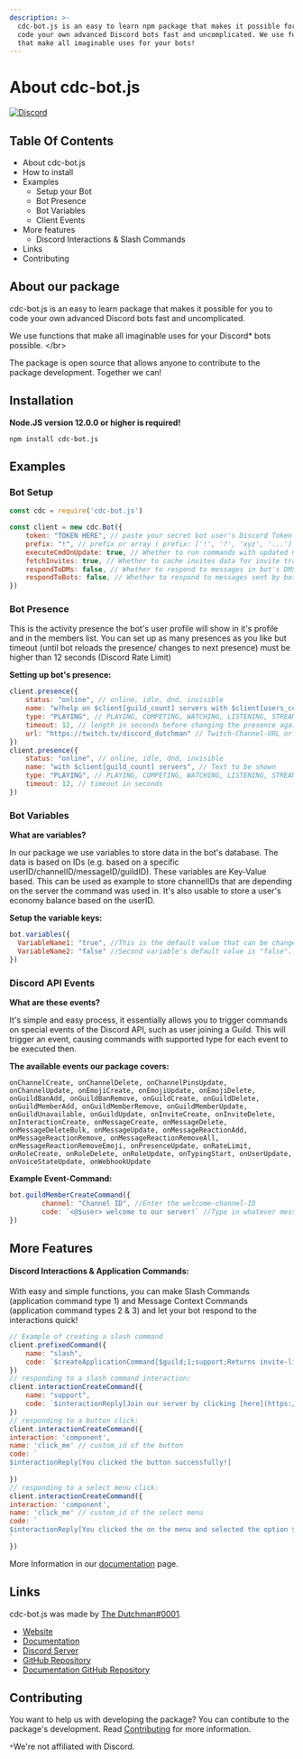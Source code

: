 ```yaml
---
description: >-
  cdc-bot.js is an easy to learn npm package that makes it possible for you to
  code your own advanced Discord bots fast and uncomplicated. We use functions
  that make all imaginable uses for your bots!
---
```


# About cdc-bot.js

[![Discord](https://img.shields.io/discord/845696357406998588?color=blue&label=Discord&logo=discord&logoColor=white)](https://discord.gg/djcSRFPPaN)

## Table Of Contents

* About cdc-bot.js
* How to install
* Examples
  * Setup your Bot
  * Bot Presence
  * Bot Variables
  * Client Events
* More features 
  * Discord Interactions & Slash Commands
* Links
* Contributing

## About our package

cdc-bot.js is an easy to learn package that makes it possible for you to code your own advanced Discord bots fast and uncomplicated.

We use functions that make all imaginable uses for your Discord\* bots possible. &lt;/br&gt;

The package is open source that allows anyone to contribute to the package development. Together we can! 

## Installation

**Node.JS version 12.0.0 or higher is required!**

```text
npm install cdc-bot.js
```

## Examples

### Bot Setup

```javascript
const cdc = require('cdc-bot.js')

const client = new cdc.Bot({
    token: "TOKEN HERE", // paste your secret bot user's Discord Token
    prefix: "!", // prefix or array ( prefix: ['!', '?', 'xyz', '...'] ) of prefixes, optional, default is "!"
    executeCmdOnUpdate: true, // Whether to run commands with updated messages if they're a command trigger, optional, default false
    fetchInvites: true, // Whether to cache invites data for invite tracking system or not
    respondToDMs: false, // Whether to respond to messages in bot's DMS or not, optional, default true
    respondToBots: false, // Whether to respond to messages sent by bots or not, optional, default true
})
```

### Bot Presence

This is the activity presence the bot's user profile will show in it's profile and in the members list. You can set up as many presences as you like but timeout \(until bot reloads the presence/ changes to next presence\) must be higher than 12 seconds \(Discord Rate Limit\)

**Setting up bot's presence:**

```javascript
client.presence({
    status: "online", // online, idle, dnd, invisible
    name: "w?help on $client[guild_count] servers with $client[users_count] users", // Text to be shown
    type: "PLAYING", // PLAYING, COMPETING, WATCHING, LISTENING, STREAMING
    timeout: 12, // length in seconds before changing the presence again (must be 12 or higher)
    url: "https://twitch.tv/discord_dutchman" // Twitch-Channel-URL or YouTube-Video-URL if type is STREAMING
})
client.presence({
    status: "online", // online, idle, dnd, invisible
    name: "with $client[guild_count] servers", // Text to be shown
    type: "PLAYING", // PLAYING, COMPETING, WATCHING, LISTENING, STREAMING
    timeout: 12, // timeout in seconds
})
```

### Bot Variables

**What are variables?**

In our package we use variables to store data in the bot's database. The data is based on IDs \(e.g. based on a specific userID/channelID/messageID/guildID\). These variables are Key-Value based. This can be used as example to store channelIDs that are depending on the server the command was used in. It's also usable to store a user's economy balance based on the userID.

**Setup the variable keys:**

```javascript
bot.variables({
  VariableName1: "true", //This is the default value that can be changed via functions for each user/channel/server/message differently.
  VariableName2: "false" //Second variable's default value is "false".
})
```

### Discord API Events

**What are these events?**

It's simple and easy process, it essentially allows you to trigger commands on special events of the Discord API, such as user joining a Guild. This will trigger an event, causing commands with supported type for each event to be executed then.

**The available events our package covers:**

```text
onChannelCreate, onChannelDelete, onChannelPinsUpdate, onChannelUpdate, onEmojiCreate, onEmojiUpdate, onEmojiDelete, onGuildBanAdd, onGuildBanRemove, onGuildCreate, onGuildDelete, onGuildMemberAdd, onGuildMemberRemove, onGuildMemberUpdate, onGuildUnavailable, onGuildUpdate, onInviteCreate, onInviteDelete, onInteractionCreate, onMessageCreate, onMessageDelete, onMessageDeleteBulk, onMessageUpdate, onMessageReactionAdd, onMessageReactionRemove, onMessageReactionRemoveAll, onMessageReactionRemoveEmoji, onPresenceUpdate, onRateLimit, onRoleCreate, onRoleDelete, onRoleUpdate, onTypingStart, onUserUpdate, onVoiceStateUpdate, onWebhookUpdate
```

**Example Event-Command:**

```javascript
bot.guildMemberCreateCommand({
        channel: "Channel ID", //Enter the welcome-channel-ID
        code: `<@$user> welcome to our server!` //Type in whatever message you would like to be send.
})
```

## More Features

#### Discord Interactions & Application Commands:

With easy and simple functions, you can make Slash Commands \(application command type 1\) and Message Context Commands \(application command types 2 & 3\) and let your bot respond to the interactions quick!

```javascript
// Example of creating a slash command
client.prefixedCommand({
    name: "slash",
    code: `$createApplicationCommand[$guild;1;support;Returns invite-link of our support-server.]`
})
// responding to a slash command interaction:
client.interactionCreateCommand({
    name: "support", 
    code: `$interactionReply[Join our server by clicking [here](https://discord.gg/djcSRFPPaN)]`
})
// responding to a button click:
client.interactionCreateCommand({
interaction: 'component',
name: 'click_me' // custom_id of the button
code: `
$interactionReply[You clicked the button successfully!]
`
})
// responding to a select menu click:
client.interactionCreateCommand({
interaction: 'component',
name: 'click_me' // custom_id of the select menu
code: `
$interactionReply[You clicked the on the menu and selected the option $interactionData[select_values]!]
`
})
```

More Information in our [documentation](https://cdc-bot.dutchman-dev.com/guide/application-commands) page.

## Links

cdc-bot.js was made by [The Dutchman\#0001](https://discordapp.com/users/704677071929999390).

* [Website](https://cdc-bot.dutchman-dev.com)
* [Documentation](https://cdc-bot.dutchman-dev.com)
* [Discord Server](https://discord.gg/HmtpbraCnk)
* [GitHub Repository](https://github.com/cdc-bot-js-npm/cdc-bot.js)
* [Documentation GitHub Repository](https://github.com/cdc-bot-js-npm/documentation)

## Contributing

You want to help us with developing the package? You can contibute to the package's development. Read [Contributing](https://github.com/cdc-bot-js-npm/cdc-bot.js/blob/main/.github/CONTRIBUTING.md) for more information.



`*`We're not affiliated with Discord.


